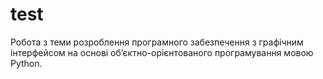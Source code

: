# test
Робота з теми розроблення програмного забезпечення з графічним інтерфейсом на основі об’єктно-орієнтованого програмування мовою Python.
